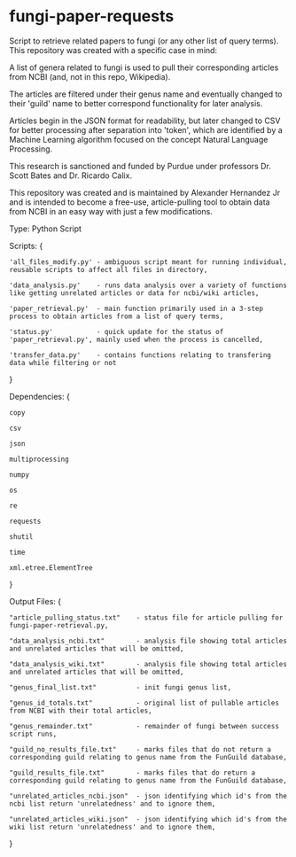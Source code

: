 # fungi-paper-requests
Script to retrieve related papers to fungi (or any other list of query terms). This repository was created with a specific case in mind:

  A list of genera related to fungi is used to pull their corresponding articles from NCBI (and, not in this repo, Wikipedia).

  The articles are filtered under their genus name and eventually changed to their 'guild' name to better correspond functionality for later analysis.

  Articles begin in the JSON format for readability, but later changed to CSV for better processing after separation into 'token',
    which are identified by a Machine Learning algorithm focused on the concept Natural Language Processing.

  This research is sanctioned and funded by Purdue under professors Dr. Scott Bates and Dr. Ricardo Calix.

  This repository was created and is maintained by Alexander Hernandez Jr and is intended to become a free-use, article-pulling tool to obtain 
    data from NCBI in an easy way with just a few modifications.


  Type: Python Script
  

  Scripts: {

    'all_files_modify.py' - ambiguous script meant for running individual, reusable scripts to affect all files in directory,

    'data_analysis.py'    - runs data analysis over a variety of functions like getting unrelated articles or data for ncbi/wiki articles,

    'paper_retrieval.py'  - main function primarily used in a 3-step process to obtain articles from a list of query terms,

    'status.py'           - quick update for the status of 'paper_retrieval.py', mainly used when the process is cancelled,

    'transfer_data.py'    - contains functions relating to transfering data while filtering or not

  }
  

  Dependencies: {

    copy

    csv

    json

    multiprocessing

    numpy

    os

    re

    requests

    shutil

    time

    xml.etree.ElementTree

  }

  
  Output Files: {

    "article_pulling_status.txt"    - status file for article pulling for fungi-paper-retrieval.py,

    "data_analysis_ncbi.txt"        - analysis file showing total articles and unrelated articles that will be omitted,

    "data_analysis_wiki.txt"        - analysis file showing total articles and unrelated articles that will be omitted,

    "genus_final_list.txt"          - init fungi genus list,

    "genus_id_totals.txt"           - original list of pullable articles from NCBI with their total articles,
    
    "genus_remainder.txt"           - remainder of fungi between success script runs,
    
    "guild_no_results_file.txt"     - marks files that do not return a corresponding guild relating to genus name from the FunGuild database,
    
    "guild_results_file.txt"        - marks files that do return a corresponding guild relating to genus name from the FunGuild database,

    "unrelated_articles_ncbi.json"  - json identifying which id's from the ncbi list return 'unrelatedness' and to ignore them,
    
    "unrelated_articles_wiki.json"  - json identifying which id's from the wiki list return 'unrelatedness' and to ignore them,

  }

